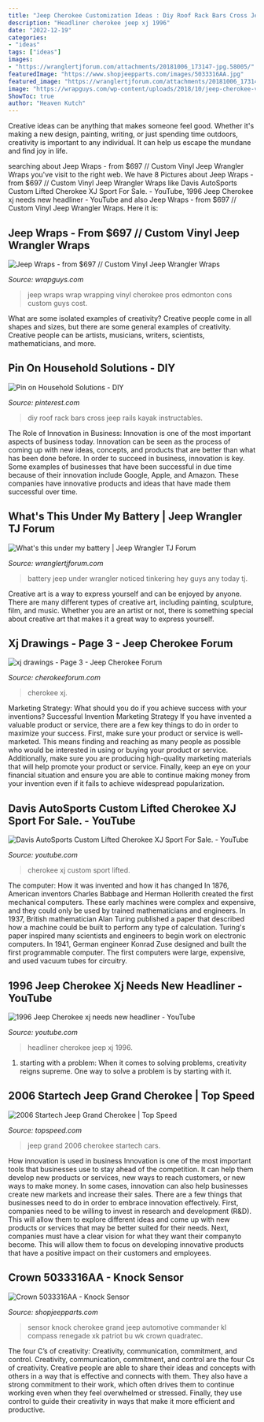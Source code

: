 ```yaml
---
title: "Jeep Cherokee Customization Ideas : Diy Roof Rack Bars Cross Jeep Rails Kayak Instructables"
description: "Headliner cherokee jeep xj 1996"
date: "2022-12-19"
categories:
- "ideas"
tags: ["ideas"]
images:
- "https://wranglertjforum.com/attachments/20181006_173147-jpg.58005/"
featuredImage: "https://www.shopjeepparts.com/images/5033316AA.jpg"
featured_image: "https://wranglertjforum.com/attachments/20181006_173147-jpg.58005/"
image: "https://wrapguys.com/wp-content/uploads/2018/10/jeep-cherokee-vinyl-wrap.jpg"
ShowToc: true
author: "Heaven Kutch"
---
```



Creative ideas can be anything that makes someone feel good. Whether it's making a new design, painting, writing, or just spending time outdoors, creativity is important to any individual. It can help us escape the mundane and find joy in life.

	

		
searching about Jeep Wraps - from $697 // Custom Vinyl Jeep Wrangler Wraps you've visit to the right web. We have 8 Pictures about Jeep Wraps - from $697 // Custom Vinyl Jeep Wrangler Wraps like Davis AutoSports Custom Lifted Cherokee XJ Sport For Sale. - YouTube, 1996 Jeep Cherokee xj needs new headliner - YouTube and also Jeep Wraps - from $697 // Custom Vinyl Jeep Wrangler Wraps. Here it is:
		
    
## Jeep Wraps - From $697 // Custom Vinyl Jeep Wrangler Wraps

<img loading=lazy src="https://wrapguys.com/wp-content/uploads/2018/10/jeep-cherokee-vinyl-wrap.jpg" onerror="this.onerror=null;this.src='https://tse4.mm.bing.net/th?id=OIP._IcirBsJ1K7nh-Hq3ZsHNQHaFh&amp;pid=15.1';" alt="Jeep Wraps - from $697 // Custom Vinyl Jeep Wrangler Wraps">

_Source: wrapguys.com_

>jeep wraps wrap wrapping vinyl cherokee pros edmonton cons custom guys cost. 

	

What are some isolated examples of creativity?
Creative people come in all shapes and sizes, but there are some general examples of creativity. Creative people can be artists, musicians, writers, scientists, mathematicians, and more.

    
## Pin On Household Solutions - DIY

<img loading=lazy src="https://i.pinimg.com/736x/48/3c/ae/483cae6cf3cda36ed6232e24b95db38e--cool-ideas-jeep.jpg" onerror="this.onerror=null;this.src='https://tse1.mm.bing.net/th?id=OIP.cqrjPzQ8yrl2B3-epyQYLwHaFI&amp;pid=15.1';" alt="Pin on Household Solutions - DIY">

_Source: pinterest.com_

>diy roof rack bars cross jeep rails kayak instructables. 

	

The Role of Innovation in Business:
Innovation is one of the most important aspects of business today. Innovation can be seen as the process of coming up with new ideas, concepts, and products that are better than what has been done before. In order to succeed in business, innovation is key. Some examples of businesses that have been successful in due time because of their innovation include Google, Apple, and Amazon. These companies have innovative products and ideas that have made them successful over time.

    
## What&#039;s This Under My Battery | Jeep Wrangler TJ Forum

<img loading=lazy src="https://wranglertjforum.com/attachments/20181006_173147-jpg.58005/" onerror="this.onerror=null;this.src='https://tse3.mm.bing.net/th?id=OIP.XQxfAh3KbyZnnzUWCyqMvgHaJ4&amp;pid=15.1';" alt="What&#039;s this under my battery | Jeep Wrangler TJ Forum">

_Source: wranglertjforum.com_

>battery jeep under wrangler noticed tinkering hey guys any today tj. 

	

Creative art is a way to express yourself and can be enjoyed by anyone. There are many different types of creative art, including painting, sculpture, film, and music. Whether you are an artist or not, there is something special about creative art that makes it a great way to express yourself.

    
## Xj Drawings - Page 3 - Jeep Cherokee Forum

<img loading=lazy src="https://www.cherokeeforum.com/attachments/f9/63370d1314368677t-xj-drawings-164517_1366347537618_1799563623_681493_2245228_n.jpg" onerror="this.onerror=null;this.src='https://tse3.mm.bing.net/th?id=OIP.tibj_1MM8WhPxVj2LLSn0AHaFj&amp;pid=15.1';" alt="xj drawings - Page 3 - Jeep Cherokee Forum">

_Source: cherokeeforum.com_

>cherokee xj. 

	

Marketing Strategy: What should you do if you achieve success with your inventions?
Successful Invention Marketing Strategy
If you have invented a valuable product or service, there are a few key things to do in order to maximize your success. First, make sure your product or service is well-marketed. This means finding and reaching as many people as possible who would be interested in using or buying your product or service. Additionally, make sure you are producing high-quality marketing materials that will help promote your product or service. Finally, keep an eye on your financial situation and ensure you are able to continue making money from your invention even if it fails to achieve widespread popularization.

    
## Davis AutoSports Custom Lifted Cherokee XJ Sport For Sale. - YouTube

<img loading=lazy src="http://i.ytimg.com/vi/KjvHJc84m8U/maxresdefault.jpg" onerror="this.onerror=null;this.src='https://tse3.mm.bing.net/th?id=OIP.eOV9yS6_3oA4_0OneBgNYQHaEK&amp;pid=15.1';" alt="Davis AutoSports Custom Lifted Cherokee XJ Sport For Sale. - YouTube">

_Source: youtube.com_

>cherokee xj custom sport lifted. 

	

The computer: How it was invented and how it has changed
In 1876, American inventors Charles Babbage and Herman Hollerith created the first mechanical computers. These early machines were complex and expensive, and they could only be used by trained mathematicians and engineers. In 1937, British mathematician Alan Turing published a paper that described how a machine could be built to perform any type of calculation. Turing's paper inspired many scientists and engineers to begin work on electronic computers. In 1941, German engineer Konrad Zuse designed and built the first programmable computer. The first computers were large, expensive, and used vacuum tubes for circuitry.

    
## 1996 Jeep Cherokee Xj Needs New Headliner - YouTube

<img loading=lazy src="https://i.ytimg.com/vi/fLmD3Vo373s/maxresdefault.jpg" onerror="this.onerror=null;this.src='https://tse3.mm.bing.net/th?id=OIP.91PbBQ1Iw-jXxJ4E1bK0ewHaEK&amp;pid=15.1';" alt="1996 Jeep Cherokee xj needs new headliner - YouTube">

_Source: youtube.com_

>headliner cherokee jeep xj 1996. 

	

1. starting with a problem: When it comes to solving problems, creativity reigns supreme. One way to solve a problem is by starting with it.

    
## 2006 Startech Jeep Grand Cherokee | Top Speed

<img loading=lazy src="https://pictures.topspeed.com/IMG/jpg/200603/2006-startech-jeep-grand-.jpg" onerror="this.onerror=null;this.src='https://tse2.mm.bing.net/th?id=OIP.XhouA3ZT0LYRmxU2Lw23UgHaFj&amp;pid=15.1';" alt="2006 Startech Jeep Grand Cherokee | Top Speed">

_Source: topspeed.com_

>jeep grand 2006 cherokee startech cars. 

	

How innovation is used in business
Innovation is one of the most important tools that businesses use to stay ahead of the competition. It can help them develop new products or services, new ways to reach customers, or new ways to make money. In some cases, innovation can also help businesses create new markets and increase their sales.
There are a few things that businesses need to do in order to embrace innovation effectively. First, companies need to be willing to invest in research and development (R&D). This will allow them to explore different ideas and come up with new products or services that may be better suited for their needs. Next, companies must have a clear vision for what they want their companyto become. This will allow them to focus on developing innovative products that have a positive impact on their customers and employees.

    
## Crown 5033316AA - Knock Sensor

<img loading=lazy src="https://www.shopjeepparts.com/images/5033316AA.jpg" onerror="this.onerror=null;this.src='https://tse2.mm.bing.net/th?id=OIP.aI3YfreLOsAmuAU0KBeozQHaFJ&amp;pid=15.1';" alt="Crown 5033316AA - Knock Sensor">

_Source: shopjeepparts.com_

>sensor knock cherokee grand jeep automotive commander kl compass renegade xk patriot bu wk crown quadratec. 

	

The four C’s of creativity: Creativity, communication, commitment, and control.
Creativity, communication, commitment, and control are the four Cs of creativity. Creative people are able to share their ideas and concepts with others in a way that is effective and connects with them. They also have a strong commitment to their work, which often drives them to continue working even when they feel overwhelmed or stressed. Finally, they use control to guide their creativity in ways that make it more efficient and productive.

